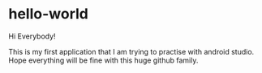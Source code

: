 # hello-world
Hi Everybody!

This is my first application that I am trying to practise with android studio.
Hope everything will be fine with this huge github family.

